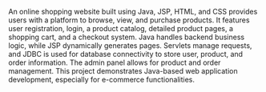 An online shopping website built using Java, JSP, HTML, and CSS provides users with a platform to browse, view, and purchase products. It features user registration, login, a product catalog, detailed product pages, a shopping cart, and a checkout system. Java handles backend business logic, while JSP dynamically generates pages. Servlets manage requests, and JDBC is used for database connectivity to store user, product, and order information. The admin panel allows for product and order management. This project demonstrates Java-based web application development, especially for e-commerce functionalities.
